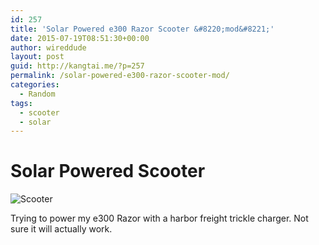 ```yaml
---
id: 257
title: 'Solar Powered e300 Razor Scooter &#8220;mod&#8221;'
date: 2015-07-19T08:51:30+00:00
author: wireddude
layout: post
guid: http://kangtai.me/?p=257
permalink: /solar-powered-e300-razor-scooter-mod/
categories:
  - Random
tags:
  - scooter
  - solar
---
```

# Solar Powered Scooter

<img src="http://i1.wp.com/media.davidkanter.com/solar-powered-scooter-Photo-2015-07-19-09-48.jpg?w=604" alt="Scooter" data-recalc-dims="1" />

Trying to power my e300 Razor with a harbor freight trickle charger. Not sure it will actually work.